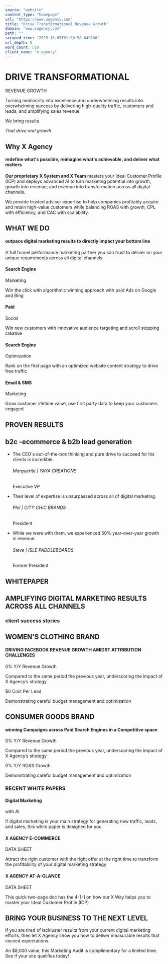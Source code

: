 ```yaml
---
source: "website"
content_type: "homepage"
url: "https://www.xagency.com"
title: "Drive Transformational Revenue Growth"
domain: "www.xagency.com"
path: ""
scraped_time: "2025-10-05T01:50:58.649188"
url_depth: 0
word_count: 518
client_name: "x-agency"
---
```


# DRIVE TRANSFORMATIONAL  
REVENUE GROWTH

Turning mediocrity into excellence and underwhelming results into overwhelming success by delivering high-quality traffic, customers and leads, and amplifying sales revenue

We bring results

_That drive real growth_

## Why X Agency

#### redefine what's possible, reimagine what's achievable, and deliver what matters

**Our proprietary X System and X Team** masters your Ideal Customer Profile (ICP) and deploys advanced AI to turn marketing potential into growth, growth into revenue, and revenue into transformation across all digital channels.

We provide trusted advisor expertise to help companies profitably acquire and retain high-value customers while balancing ROAS with growth, CPL with efficiency, and CAC with scalability.

## WHAT WE DO

#### outpace digital marketing results to directly impact your bottom line

A full funnel performance marketing partner you can trust to deliver on your unique requirements across all digital channels

#### Search Engine  
Marketing

Win the click with algorithmic winning approach with paid Ads on Google and Bing

#### Paid  
Social

Win new customers with innovative audience targeting and scroll stopping creative

#### Search Engine  
Optimization

Rank on the first page with an optimized website content strategy to drive free traffic

#### Email & SMS  
Marketing

Grow customer lifetime value, use first party data to keep your customers engaged

## PROVEN RESULTS

## b2c -ecommerce & b2b lead generation

*   The CEO's out-of-the-box thinking and pure drive to succeed for his clients is incredible.
    
    ###### Marguerite | YAYA CREATIONS
    
    Executive VP
*   Their level of expertise is unsurpassed across all of digital marketing.
    
    ###### Phil | CITY CHIC BRANDS
    
    President
*   While we were with them, we experienced 50% year-over-year growth in revenue.
    
    ###### Steve | ISLE PADDLEBOARDS
    
    Former President

## WHITEPAPER

## AMPLIFYING DIGITAL MARKETING RESULTS ACROSS ALL CHANNELS

### client success stories

## WOMEN'S CLOTHING BRAND

#### DRIVING FACEBOOK REVENUE GROWTH AMIDST ATTRIBUTION CHALLENGES

0%
Y/Y Revenue Growth

Compared to the same period the previous year, underscoring the impact of X Agency’s strategy

$0
Cost Per Lead

Demonstrating careful budget management and optimization

## CONSUMER GOODS BRAND

#### winning Campaigns across Paid Search Engines in a Competitive space

0%
Y/Y Revenue Growth

Compared to the same period the previous year, underscoring the impact of X Agency’s strategy

0%
Y/Y ROAS Growth

Demonstrating careful budget management and optimization

### RECENT WHITE PAPERS

#### Digital Marketing  
with AI

If digital marketing is your main strategy for generating new traffic, leads, and sales, this white paper is designed for you

#### X AGENCY E-COMMERCE  
DATA SHEET

Attract the right customer with the right offer at the right time to transform the profitability of your digital marketing strategy

#### X AGENCY AT-A-GLANCE  
DATA SHEET

This quick two-page doc has the 4-1-1 on how our X Way helps you to master your Ideal Customer Profile (ICP)

## BRING YOUR BUSINESS TO THE NEXT LEVEL

If you are tired of lackluster results from your current digital marketing efforts, then let X Agency show you how to deliver measurable results that exceed expectations.

An $8,000 value, this Marketing Audit is complimentary for a limited time. See if your site qualifies today!